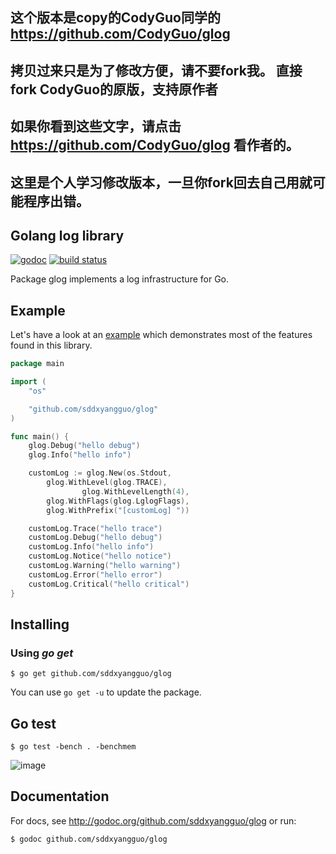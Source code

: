 ## 这个版本是copy的CodyGuo同学的 https://github.com/CodyGuo/glog
## 拷贝过来只是为了修改方便，请不要fork我。 直接fork CodyGuo的原版，支持原作者
## 如果你看到这些文字，请点击 https://github.com/CodyGuo/glog 看作者的。
## 这里是个人学习修改版本，一旦你fork回去自己用就可能程序出错。 


## Golang log library

[![godoc](http://img.shields.io/badge/godoc-reference-blue.svg?style=flat)](https://godoc.org/github.com/sddxyangguo/glog) [![build status](https://img.shields.io/travis/sddxyangguo/glog/master.svg?style=flat-square)](https://travis-ci.org/sddxyangguo/glog)

Package glog implements a log infrastructure for Go.

## Example

Let's have a look at an [example](examples/main.go) which demonstrates most
of the features found in this library.

```go
package main

import (
	"os"

	"github.com/sddxyangguo/glog"
)

func main() {
	glog.Debug("hello debug")
	glog.Info("hello info")

	customLog := glog.New(os.Stdout,
		glog.WithLevel(glog.TRACE),
                glog.WithLevelLength(4),
		glog.WithFlags(glog.LglogFlags),
		glog.WithPrefix("[customLog] "))

	customLog.Trace("hello trace")
	customLog.Debug("hello debug")
	customLog.Info("hello info")
	customLog.Notice("hello notice")
	customLog.Warning("hello warning")
	customLog.Error("hello error")
	customLog.Critical("hello critical")
}
```

## Installing

### Using *go get*
    $ go get github.com/sddxyangguo/glog

You can use `go get -u` to update the package.

## Go test
    $ go test -bench . -benchmem
    
![image](<doc/benchmem.png>)

## Documentation

For docs, see http://godoc.org/github.com/sddxyangguo/glog or run:

    $ godoc github.com/sddxyangguo/glog
